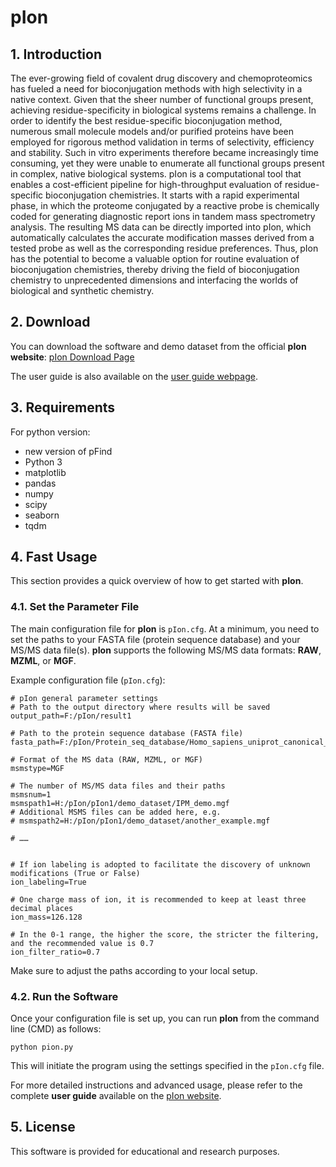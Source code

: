 # pIon

## 1. Introduction

The ever-growing field of covalent drug discovery and chemoproteomics has fueled a need for bioconjugation methods with high selectivity in a native context. Given that the sheer number of functional groups present, achieving residue-specificity in biological systems remains a challenge. In order to identify the best residue-specific bioconjugation method, numerous small molecule models and/or purified proteins have been employed for rigorous method validation in terms of selectivity, efficiency and stability. Such in vitro experiments therefore became increasingly time consuming, yet they were unable to enumerate all functional groups present in complex, native biological systems. pIon is a computational tool that enables a cost-efficient pipeline for high-throughput evaluation of residue-specific bioconjugation chemistries. It starts with a rapid experimental phase, in which the proteome conjugated by a reactive probe is chemically coded for generating diagnostic report ions in tandem mass spectrometry analysis. The resulting MS data can be directly imported into pIon, which automatically calculates the accurate modification masses derived from a tested probe as well as the corresponding residue preferences. Thus, pIon has the potential to become a valuable option for routine evaluation of bioconjugation chemistries, thereby driving the field of bioconjugation chemistry to unprecedented dimensions and interfacing the worlds of biological and synthetic chemistry.

## 2. Download

You can download the software and demo dataset from the official **pIon website**:
[pIon Download Page](http://pfind.net/software/pIon/index.html)

The user guide is also available on the [user guide webpage](http://pfind.net/software/pIon/index.html).

## 3. Requirements

For python version:

- new version of pFind
- Python 3
- matplotlib
- pandas
- numpy
- scipy
- seaborn
- tqdm

## 4. Fast Usage

This section provides a quick overview of how to get started with **pIon**.

### 4.1. Set the Parameter File

The main configuration file for **pIon** is `pIon.cfg`. At a minimum, you need to set the paths to your FASTA file (protein sequence database) and your MS/MS data file(s). **pIon** supports the following MS/MS data formats: **RAW**, **MZML**, or **MGF**.

Example configuration file (`pIon.cfg`):

```
# pIon general parameter settings
# Path to the output directory where results will be saved
output_path=F:/pIon/result1

# Path to the protein sequence database (FASTA file)
fasta_path=F:/pIon/Protein_seq_database/Homo_sapiens_uniprot_canonical_20395_entries_20210516.fasta

# Format of the MS data (RAW, MZML, or MGF)
msmstype=MGF

# The number of MS/MS data files and their paths
msmsnum=1
msmspath1=H:/pIon/pIon1/demo_dataset/IPM_demo.mgf
# Additional MSMS files can be added here, e.g.
# msmspath2=H:/pIon/pIon1/demo_dataset/another_example.mgf

# ……


# If ion labeling is adopted to facilitate the discovery of unknown modifications (True or False) 
ion_labeling=True

# One charge mass of ion, it is recommended to keep at least three decimal places 
ion_mass=126.128

# In the 0-1 range, the higher the score, the stricter the filtering, and the recommended value is 0.7
ion_filter_ratio=0.7
```

Make sure to adjust the paths according to your local setup.

### 4.2. Run the Software

Once your configuration file is set up, you can run **pIon** from the command line (CMD) as follows:

```
python pion.py
```

This will initiate the program using the settings specified in the `pIon.cfg` file.

For more detailed instructions and advanced usage, please refer to the complete **user guide** available on the [pIon website](http://pfind.net/software/pIon/index.html).

## 5. License

This software is provided for educational and research purposes. 
